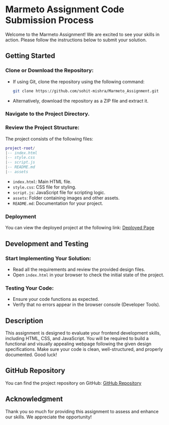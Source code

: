 # Marmeto Assignment Code Submission Process

Welcome to the Marmeto Assignment! We are excited to see your skills in action. Please follow the instructions below to submit your solution.

## Getting Started

### Clone or Download the Repository:

- If using Git, clone the repository using the following command:
  
  ```bash
  git clone https://github.com/sohit-mishra/Marmeto_Assignment.git
  ```
  
- Alternatively, download the repository as a ZIP file and extract it.

### Navigate to the Project Directory.

### Review the Project Structure:
The project consists of the following files:

```lua
project-root/
|-- index.html
|-- style.css
|-- script.js
|-- README.md
|-- assets
```

- `index.html`: Main HTML file.
- `style.css`: CSS file for styling.
- `script.js`: JavaScript file for scripting logic.
- `assets`: Folder containing images and other assets.
- `README.md`: Documentation for your project.

### Deployment

You can view the deployed project at the following link:
[Deployed Page](https://marmetoassigment.netlify.app
)  



## Development and Testing

### Start Implementing Your Solution:

- Read all the requirements and review the provided design files.
- Open `index.html` in your browser to check the initial state of the project.

### Testing Your Code:

- Ensure your code functions as expected.
- Verify that no errors appear in the browser console (Developer Tools).

## Description

This assignment is designed to evaluate your frontend development skills, including HTML, CSS, and JavaScript. You will be required to build a functional and visually appealing webpage following the given design specifications. Make sure your code is clean, well-structured, and properly documented. Good luck!

## GitHub Repository

You can find the project repository on GitHub:
[GitHub Repository](https://github.com/mmdmrishabh/Coding-assessment-l2-Boilerplate-code)

## Acknowledgment

Thank you so much for providing this assignment to assess and enhance our skills. We appreciate the opportunity!
